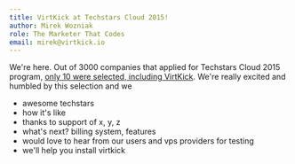```yaml
---
title: VirtKick at Techstars Cloud 2015!
author: Mirek Wozniak
role: The Marketer That Codes
email: mirek@virtkick.io
---
```


We're here. Out of 3000 companies that applied for Techstars Cloud 2015 program, [only 10 were selected, including VirtKick](http://www.techstars.com/announcing-techstars-cloud-class-of-2015/). We're really excited and humbled by this selection and we 

- awesome techstars
- how it's like
- thanks to support of x, y, z
- what's next? billing system, features
- would love to hear from our users and vps providers for testing 
- we'll help you install virtkick
